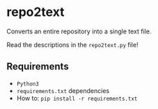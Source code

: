 # repo2text
Converts an entire repository into a single text file.

Read the descriptions in the `repo2text.py` file!


## Requirements
- `Python3`
- `requirements.txt` dependencies
- How to: `pip install -r requirements.txt`
